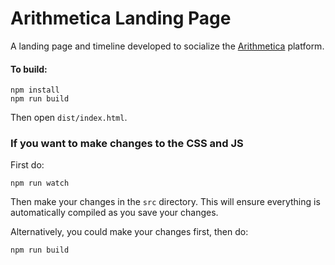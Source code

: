 # Arithmetica Landing Page

A landing page and timeline developed to socialize the [Arithmetica](http://arithmetica.network) platform.

#### To build:

```
npm install
npm run build
```

Then open `dist/index.html`.

### If you want to make changes to the CSS and JS

First do:

```
npm run watch
```

Then make your changes in the `src` directory. This will ensure everything is automatically compiled as you save your changes.

Alternatively, you could make your changes first, then do:

```
npm run build
```